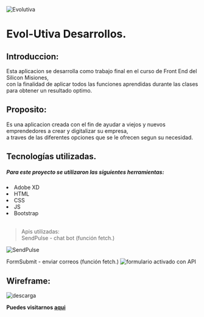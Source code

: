 
![Evolutiva](https://github.com/pablete32/app/assets/130165288/7d05ea8b-576a-4cf7-b9c4-d1e14123a85d((https://ev0lutiva-desarool0s.000webhostapp.com)))

# Evol-Utiva Desarrollos.

## Introduccion:

Esta aplicacion se desarrolla como trabajo final en el curso de Front End del Silicon Misiones, <br> con la finalidad de aplicar todos las funciones aprendidas durante las clases para obtener un resultado optimo.

## Proposito:

Es una aplicacion creada con el fin de ayudar a viejos y nuevos emprendedores a crear y digitalizar su empresa, <br> a traves de las diferentes opciones que se le ofrecen segun su necesidad.

## Tecnologías utilizadas.

##### Para este proyecto se utilizaron las siguientes herramientas:

<li>Adobe XD</li>
<li>HTML</li>
<li>CSS</li>
<li>JS</li>
<li>Bootstrap</li><br>

> Apis utilizadas: <br>
SendPulse - chat bot (función fetch.)

 ![SendPulse](https://github.com/pablete32/app/assets/130165288/70e1c830-94d1-42de-bbe8-3a69d6c49252)

FormSubmit - enviar correos (función fetch.)
![formulario activado con API](https://github.com/pablete32/app/assets/130165288/abd3d2c4-32b1-43b5-9547-3466c29a4a38)

## Wireframe:
![descarga](https://github.com/pablete32/app/assets/130165288/7748f89c-1491-4bb6-8ffc-c3771ee5cbff)

**Puedes visitarnos  [aqui](https://https://ev0lutiva-desarool0s.000webhostapp.com "aqui")**
